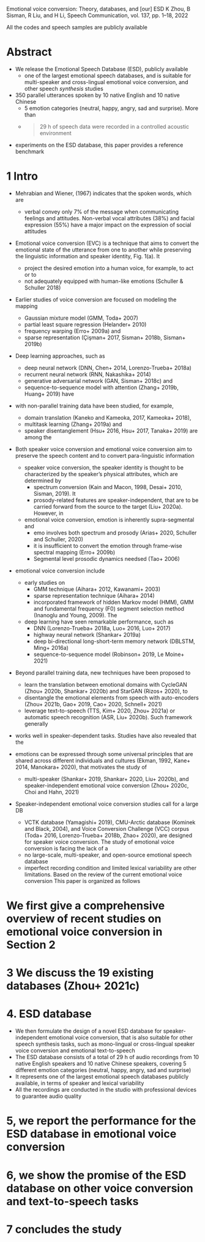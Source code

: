 Emotional voice conversion: Theory, databases, and [our] ESD
K Zhou, B Sisman, R Liu, and H Li,
Speech Communication, vol. 137, pp. 1–18, 2022

  All the codes and speech samples are publicly available

# Abstract

* We release the Emotional Speech Database (ESD), publicly available
  * one of the largest emotional speech databases, and is
    suitable for multi-speaker and cross-lingual emotional voice conversion,
    and other speech _synthesis_ studies
* 350 parallel utterances spoken by 10 native English and 10 native Chinese
  * 5 emotion categories (neutral, happy, angry, sad and surprise). More than
  * > 29 h of speech data were recorded in a controlled acoustic environment
* experiments on the ESD database, this paper provides a reference benchmark

# 1 Intro

* Mehrabian and Wiener, (1967) indicates that the spoken words, which are
  * verbal convey only 7% of the message when communicating feelings and
    attitudes. Non-verbal vocal attributes (38%) and facial expression (55%)
    have a major impact on the expression of social attitudes
* Emotional voice conversion (EVC) is a technique that aims to
  convert the emotional state of the utterance from one to another while
  preserving the linguistic information and speaker identity, Fig.  1(a). It
  * project the desired emotion into a human voice, for example, to act or to
  * not adequately equipped with human-like emotions (Schuller & Schuller 2018)
* Earlier studies of voice conversion are focused on modeling the mapping
  * Gaussian mixture model (GMM, Toda+ 2007)
  * partial least square regression (Helander+ 2010)
  * frequency warping (Erro+ 2009a) and
  * sparse representation (Çişman+ 2017, Sisman+ 2018b, Sisman+ 2019b)
* Deep learning approaches, such as
  * deep neural network (DNN, Chen+ 2014, Lorenzo-Trueba+ 2018a)
  * recurrent neural network (RNN, Nakashika+ 2014)
  * generative adversarial network (GAN, Sisman+ 2018c) and
  * sequence-to-sequence model with attention (Zhang+ 2019b, Huang+ 2019) have
* with non-parallel training data have been studied, for example,
  * domain translation (Kaneko and Kameoka, 2017, Kameoka+ 2018),
  * multitask learning (Zhang+ 2019a) and
  * speaker disentanglement (Hsu+ 2016, Hsu+ 2017, Tanaka+ 2019) are among the
* Both speaker voice conversion and emotional voice conversion aim to preserve
  the speech content and to convert para-linguistic information
  * speaker voice conversion, the speaker identity is thought to be
    characterized by the speaker’s physical attributes, which are determined by
    * spectrum conversion (Kain and Macon, 1998, Desai+ 2010, Sisman, 2019). It
    * prosody-related features are speaker-independent, that are to be carried
      forward from the source to the target (Liu+ 2020a).  However, in
  * emotional voice conversion, emotion is inherently supra-segmental and
    * emo involves both spectrum and prosody (Arias+ 2020, Schuller and
      Schuller, 2020)
    * it is insufficient to convert the emotion through frame-wise spectral
      mapping (Erro+ 2009b)
    * Segmental level prosodic dynamics needsed (Tao+ 2006)
* emotional voice conversion include
  * early studies on
    * GMM technique (Aihara+ 2012, Kawanami+ 2003)
    * sparse representation technique (Aihara+ 2014)
    * incorporated framework of hidden Markov model (HMM), GMM and fundamental
      frequency (F0) segment selection method (Inanoglu and Young, 2009). The
  * deep learning have seen remarkable performance, such as
    * DNN (Lorenzo-Trueba+ 2018a, Luo+ 2016, Luo+ 2017)
    * highway neural network (Shankar+ 2019a)
    * deep bi-directional long-short-term memory network (DBLSTM, Ming+ 2016a)
    * sequence-to-sequence model (Robinson+ 2019, Le Moine+ 2021)
* Beyond parallel training data, new techniques have been proposed to
  * learn the translation between emotional domains
    with CycleGAN (Zhou+ 2020b, Shankar+ 2020b) and StarGAN (Rizos+ 2020), to
  * disentangle the emotional elements from speech with auto-encoders
    (Zhou+ 2021b, Gao+ 2019, Cao+ 2020, Schnell+ 2021)
  * leverage text-to-speech (TTS, Kim+ 2020, Zhou+ 2021a) or
    automatic speech recognition (ASR, Liu+ 2020b). Such framework generally
* works well in speaker-dependent tasks. Studies have also revealed that the
* emotions can be expressed through some universal principles that are shared
  across different individuals and cultures (Ekman, 1992, Kane+ 2014, Manokara+
  2020), that motivates the study of
  * multi-speaker (Shankar+ 2019, Shankar+ 2020, Liu+ 2020b), and
    speaker-independent emotional voice conversion
    (Zhou+ 2020c, Choi and Hahn, 2021)


* Speaker-independent emotional voice conversion studies call for a large DB
  * VCTK database (Yamagishi+ 2019), CMU-Arctic database (Kominek and Black,
    2004), and Voice Conversion Challenge (VCC) corpus (Toda+ 2016,
    Lorenzo-Trueba+ 2018b, Zhao+ 2020), are designed for speaker voice
    conversion. The study of emotional voice conversion is facing the lack of a
  * no large-scale, multi-speaker, and open-source emotional speech database
  * imperfect recording condition and limited lexical variability are other
    limitations. Based on the review of the current emotional voice conversion
This paper is organized as follows

#  We first give a comprehensive overview of recent studies on emotional voice conversion in Section 2

#  3 We discuss the 19 existing databases (Zhou+ 2021c)

# 4. ESD database

*  We then formulate the design of a novel ESD database for speaker-independent emotional voice conversion, that is also suitable for other speech synthesis tasks, such as mono-lingual or cross-lingual speaker voice conversion and emotional text-to-speech
*  The ESD database consists of a total of 29 h of audio recordings from 10 native English speakers and 10 native Chinese speakers, covering 5 different emotion categories (neutral, happy, angry, sad and surprise)
*  It represents one of the largest emotional speech databases publicly available, in terms of speaker and lexical variability
*  All the recordings are conducted in the studio with professional devices to guarantee audio quality

#  5, we report the performance for the ESD database in emotional voice conversion

#  6, we show the promise of the ESD database on other voice conversion and text-to-speech tasks

#  7 concludes the study

